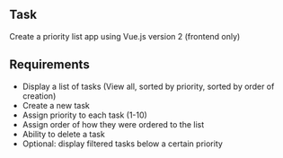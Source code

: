 ## Task

Create a priority list app using Vue.js version 2 (frontend only)

## Requirements

- Display a list of tasks (View all, sorted by priority, sorted by order of creation)
- Create a new task
- Assign priority to each task (1-10)
- Assign order of how they were ordered to the list
- Ability to delete a task
- Optional: display filtered tasks below a certain priority
